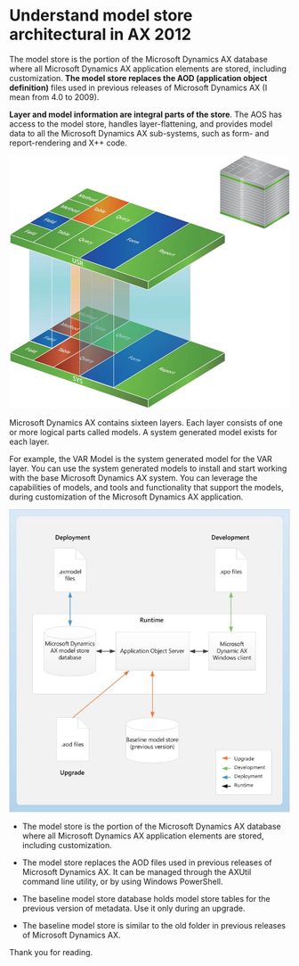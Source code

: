 # Understand model store architectural in AX 2012


The model store is the portion of the Microsoft Dynamics AX database where all Microsoft Dynamics AX application elements are stored, including customization. **The model store replaces the AOD (application object definition)** files used in previous releases of Microsoft Dynamics AX (I mean from 4.0 to 2009).

**Layer and model information are integral parts of the store**. The AOS has access to the model store, handles layer-flattening, and provides model data to all the Microsoft Dynamics AX sub-systems, such as form- and report-rendering and X++ code.

![model_layer_elements](model_layer_elements.jpg "model_layer_elements")

Microsoft Dynamics AX contains sixteen layers. Each layer consists of one or more logical parts called models. A system generated model exists for each layer.

For example, the VAR Model is the system generated model for the VAR layer. You can use the system generated models to install and start working with the base Microsoft Dynamics AX system. You can leverage the capabilities of models, and tools and functionality that support the models, during customization of the Microsoft Dynamics AX application.

!["understand-model-store-architectural"](understand-model-store-architectural.jpg "understand-model-store-architectural")

* The model store is the portion of the Microsoft Dynamics AX database where all Microsoft Dynamics AX application elements are stored, including customization.

* The model store replaces the AOD files used in previous releases of Microsoft Dynamics AX. It can be managed through the AXUtil command line utility, or by using Windows PowerShell.

* The baseline model store database holds model store tables for the previous version of metadata. Use it only during an upgrade.

* The baseline model store is similar to the old folder in previous releases of Microsoft Dynamics AX.

Thank you for reading.
